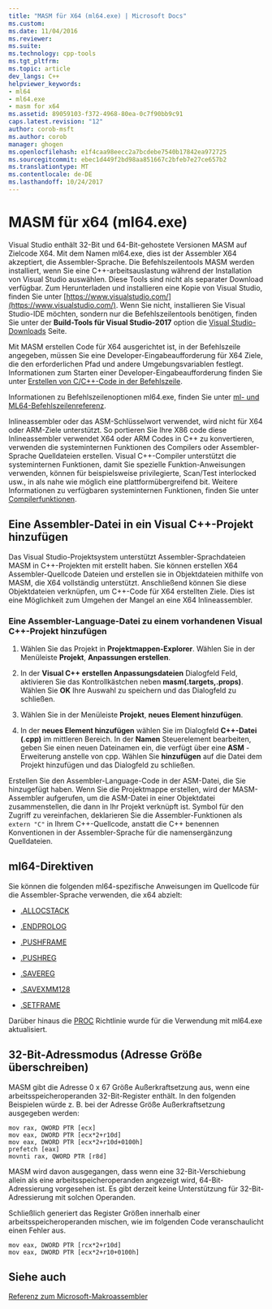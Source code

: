 ```yaml
---
title: "MASM für X64 (ml64.exe) | Microsoft Docs"
ms.custom: 
ms.date: 11/04/2016
ms.reviewer: 
ms.suite: 
ms.technology: cpp-tools
ms.tgt_pltfrm: 
ms.topic: article
dev_langs: C++
helpviewer_keywords:
- ml64
- ml64.exe
- masm for x64
ms.assetid: 89059103-f372-4968-80ea-0c7f90bb9c91
caps.latest.revision: "12"
author: corob-msft
ms.author: corob
manager: ghogen
ms.openlocfilehash: e1f4caa98eecc2a7bcdebe7540b17842ea972725
ms.sourcegitcommit: ebec1d449f2bd98aa851667c2bfeb7e27ce657b2
ms.translationtype: MT
ms.contentlocale: de-DE
ms.lasthandoff: 10/24/2017
---
```

# <a name="masm-for-x64-ml64exe"></a>MASM für x64 (ml64.exe)

Visual Studio enthält 32-Bit und 64-Bit-gehostete Versionen MASM auf Zielcode X64. Mit dem Namen ml64.exe, dies ist der Assembler X64 akzeptiert, die Assembler-Sprache. Die Befehlszeilentools MASM werden installiert, wenn Sie eine C++-arbeitsauslastung während der Installation von Visual Studio auswählen. Diese Tools sind nicht als separater Download verfügbar. Zum Herunterladen und installieren eine Kopie von Visual Studio, finden Sie unter [https://www.visualstudio.com/](https://www.visualstudio.com/). Wenn Sie nicht, installieren Sie Visual Studio-IDE möchten, sondern nur die Befehlszeilentools benötigen, finden Sie unter der **Build-Tools für Visual Studio-2017** option die [Visual Studio-Downloads](https://www.visualstudio.com/downloads/) Seite.

Mit MASM erstellen Code für X64 ausgerichtet ist, in der Befehlszeile angegeben, müssen Sie eine Developer-Eingabeaufforderung für X64 Ziele, die den erforderlichen Pfad und andere Umgebungsvariablen festlegt. Informationen zum Starten einer Developer-Eingabeaufforderung finden Sie unter [Erstellen von C/C++-Code in der Befehlszeile](../../build/building-on-the-command-line.md).

Informationen zu Befehlszeilenoptionen ml64.exe, finden Sie unter [ml- und ML64-Befehlszeilenreferenz](../../assembler/masm/ml-and-ml64-command-line-reference.md).  
  
Inlineassembler oder das ASM-Schlüsselwort verwendet, wird nicht für X64 oder ARM-Ziele unterstützt. So portieren Sie Ihre X86 code diese Inlineassembler verwendet X64 oder ARM Codes in C++ zu konvertieren, verwenden die systeminternen Funktionen des Compilers oder Assembler-Sprache Quelldateien erstellen. Visual C++-Compiler unterstützt die systeminternen Funktionen, damit Sie spezielle Funktion-Anweisungen verwenden, können für beispielsweise privilegierte, Scan/Test interlocked usw., in als nahe wie möglich eine plattformübergreifend bit. Weitere Informationen zu verfügbaren systeminternen Funktionen, finden Sie unter [Compilerfunktionen](../../intrinsics/compiler-intrinsics.md).  

## <a name="add-an-assembler-language-file-to-a-visual-c-project"></a>Eine Assembler-Datei in ein Visual C++-Projekt hinzufügen  
  
Das Visual Studio-Projektsystem unterstützt Assembler-Sprachdateien MASM in C++-Projekten mit erstellt haben. Sie können erstellen X64 Assembler-Quellcode Dateien und erstellen sie in Objektdateien mithilfe von MASM, die X64 vollständig unterstützt. Anschließend können Sie diese Objektdateien verknüpfen, um C++-Code für X64 erstellten Ziele. Dies ist eine Möglichkeit zum Umgehen der Mangel an eine X64 Inlineassembler.  

### <a name="to-add-an-assembler-language-file-to-an-existing-visual-c-project"></a>Eine Assembler-Language-Datei zu einem vorhandenen Visual C++-Projekt hinzufügen

1. Wählen Sie das Projekt in **Projektmappen-Explorer**. Wählen Sie in der Menüleiste **Projekt**, **Anpassungen erstellen**.

1. In der **Visual C++ erstellen Anpassungsdateien** Dialogfeld Feld, aktivieren Sie das Kontrollkästchen neben **masm(.targets,.props)**. Wählen Sie **OK** Ihre Auswahl zu speichern und das Dialogfeld zu schließen.

1. Wählen Sie in der Menüleiste **Projekt**, **neues Element hinzufügen**. 

1. In der **neues Element hinzufügen** wählen Sie im Dialogfeld **C++-Datei (.cpp)** im mittleren Bereich. In der **Namen** Steuerelement bearbeiten, geben Sie einen neuen Dateinamen ein, die verfügt über eine **ASM** -Erweiterung anstelle von cpp. Wählen Sie **hinzufügen** auf die Datei dem Projekt hinzufügen und das Dialogfeld zu schließen.

Erstellen Sie den Assembler-Language-Code in der ASM-Datei, die Sie hinzugefügt haben. Wenn Sie die Projektmappe erstellen, wird der MASM-Assembler aufgerufen, um die ASM-Datei in einer Objektdatei zusammenstellen, die dann in Ihr Projekt verknüpft ist. Symbol für den Zugriff zu vereinfachen, deklarieren Sie die Assembler-Funktionen als `extern "C"` in Ihrem C++-Quellcode, anstatt die C++ benennen Konventionen in der Assembler-Sprache für die namensergänzung Quelldateien.
  
## <a name="ml64-specific-directives"></a>ml64-Direktiven  

Sie können die folgenden ml64-spezifische Anweisungen im Quellcode für die Assembler-Sprache verwenden, die x64 abzielt:  
  
-   [.ALLOCSTACK](../../assembler/masm/dot-allocstack.md)  
  
-   [.ENDPROLOG](../../assembler/masm/dot-endprolog.md)  
  
-   [.PUSHFRAME](../../assembler/masm/dot-pushframe.md)  
  
-   [.PUSHREG](../../assembler/masm/dot-pushreg.md)  
  
-   [.SAVEREG](../../assembler/masm/dot-savereg.md)  
  
-   [.SAVEXMM128](../../assembler/masm/dot-savexmm128.md)  
  
-   [.SETFRAME](../../assembler/masm/dot-setframe.md)  
  
Darüber hinaus die [PROC](../../assembler/masm/proc.md) Richtlinie wurde für die Verwendung mit ml64.exe aktualisiert.  
  
## <a name="32-bit-address-mode-address-size-override"></a>32-Bit-Adressmodus (Adresse Größe überschreiben)  

MASM gibt die Adresse 0 x 67 Größe Außerkraftsetzung aus, wenn eine arbeitsspeicheroperanden 32-Bit-Register enthält. In den folgenden Beispielen würde z. B. bei der Adresse Größe Außerkraftsetzung ausgegeben werden:  
  
```MASM  
mov rax, QWORD PTR [ecx]  
mov eax, DWORD PTR [ecx*2+r10d]  
mov eax, DWORD PTR [ecx*2+r10d+0100h]  
prefetch [eax]  
movnti rax, QWORD PTR [r8d]  
```  
  
MASM wird davon ausgegangen, dass wenn eine 32-Bit-Verschiebung allein als eine arbeitsspeicheroperanden angezeigt wird, 64-Bit-Adressierung vorgesehen ist. Es gibt derzeit keine Unterstützung für 32-Bit-Adressierung mit solchen Operanden.  
  
Schließlich generiert das Register Größen innerhalb einer arbeitsspeicheroperanden mischen, wie im folgenden Code veranschaulicht einen Fehler aus.  
  
```MASM  
mov eax, DWORD PTR [rcx*2+r10d]  
mov eax, DWORD PTR [ecx*2+r10+0100h]  
```  
  
## <a name="see-also"></a>Siehe auch  

[Referenz zum Microsoft-Makroassembler](../../assembler/masm/microsoft-macro-assembler-reference.md)